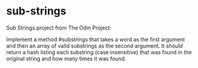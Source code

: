 # sub-strings
Sub Strings project from The Odin Project:

Implement a method #substrings that takes a word as the first argument and then an array of valid substrings as the second argument. It should return a hash listing each substring (case insensitive) that was found in the original string and how many times it was found.
